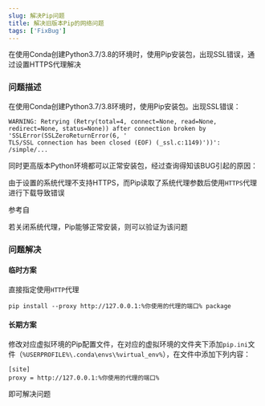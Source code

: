 ```yaml
---
slug: 解决Pip问题
title: 解决旧版本Pip的网络问题
tags: ['FixBug']
---
```


在使用Conda创建Python3.7/3.8的环境时，使用Pip安装包，出现SSL错误，通过设置HTTPS代理解决

<!--truncate-->

### 问题描述

在使用Conda创建Python3.7/3.8环境时，使用Pip安装包。出现SSL错误：

```plain text
WARNING: Retrying (Retry(total=4, connect=None, read=None, redirect=None, status=None)) after connection broken by 'SSLError(SSLZeroReturnError(6, '
TLS/SSL connection has been closed (EOF) (_ssl.c:1149)'))': /simple/...
```

同时更高版本Python环境都可以正常安装包，经过查询得知该BUG引起的原因：

由于设置的系统代理不支持HTTPS，而Pip读取了系统代理参数后使用`HTTPS`代理进行下载导致错误

参考自

若关闭系统代理，Pip能够正常安装，则可以验证为该问题

### 问题解决

#### 临时方案

直接指定使用`HTTP`代理

```shell
pip install --proxy http://127.0.0.1:%你使用的代理的端口% package
```

#### 长期方案

修改对应虚拟环境的Pip配置文件，在对应的虚拟环境的文件夹下添加`pip.ini`文件（`%USERPROFILE%\.conda\envs\%virtual_env%`），在文件中添加下列内容：

```shell
[site]
proxy = http://127.0.0.1:%你使用的代理的端口%
```

即可解决问题



